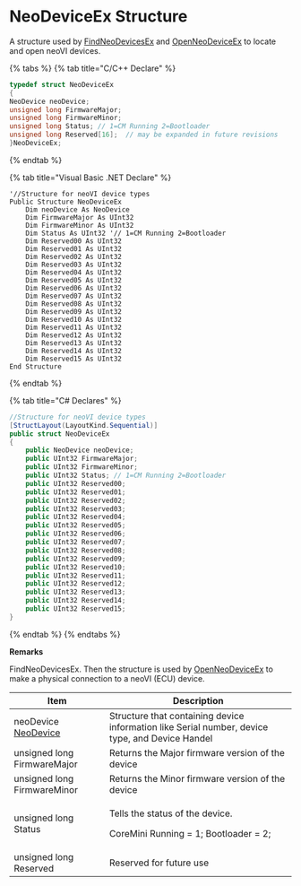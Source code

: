 # NeoDeviceEx Structure

A structure used by [FindNeoDevicesEx](../../deprecated-functions-overview-intrepidcs-api/findneodevices-method-intrepidcs-api.md) and [OpenNeoDeviceEx](../../basic-functions-overview-intrepidcs-api/openneodevice-method-intrepidcs-api.md) to locate and open neoVI devices.

{% tabs %}
{% tab title="C/C++ Declare" %}
```cpp
typedef struct NeoDeviceEx
{
NeoDevice neoDevice;
unsigned long FirmwareMajor;
unsigned long FirmwareMinor;
unsigned long Status; // 1=CM Running 2=Bootloader
unsigned long Reserved[16];  // may be expanded in future revisions
}NeoDeviceEx;
```
{% endtab %}

{% tab title="Visual Basic .NET Declare" %}
```vbnet
'//Structure for neoVI device types
Public Structure NeoDeviceEx
    Dim neoDevice As NeoDevice
    Dim FirmwareMajor As UInt32
    Dim FirmwareMinor As UInt32
    Dim Status As UInt32 '// 1=CM Running 2=Bootloader
    Dim Reserved00 As UInt32
    Dim Reserved01 As UInt32
    Dim Reserved02 As UInt32
    Dim Reserved03 As UInt32
    Dim Reserved04 As UInt32
    Dim Reserved05 As UInt32
    Dim Reserved06 As UInt32
    Dim Reserved07 As UInt32
    Dim Reserved08 As UInt32
    Dim Reserved09 As UInt32
    Dim Reserved10 As UInt32
    Dim Reserved11 As UInt32
    Dim Reserved12 As UInt32
    Dim Reserved13 As UInt32
    Dim Reserved14 As UInt32
    Dim Reserved15 As UInt32
End Structure
```
{% endtab %}

{% tab title="C# Declares" %}
```csharp
//Structure for neoVI device types
[StructLayout(LayoutKind.Sequential)]
public struct NeoDeviceEx
{
    public NeoDevice neoDevice;
    public UInt32 FirmwareMajor;
    public UInt32 FirmwareMinor;
    public UInt32 Status; // 1=CM Running 2=Bootloader
    public UInt32 Reserved00;
    public UInt32 Reserved01;
    public UInt32 Reserved02;
    public UInt32 Reserved03;
    public UInt32 Reserved04;
    public UInt32 Reserved05;
    public UInt32 Reserved06;
    public UInt32 Reserved07;
    public UInt32 Reserved08;
    public UInt32 Reserved09;
    public UInt32 Reserved10;
    public UInt32 Reserved11;
    public UInt32 Reserved12;
    public UInt32 Reserved13;
    public UInt32 Reserved14;
    public UInt32 Reserved15;
}
```
{% endtab %}
{% endtabs %}

**Remarks**

FindNeoDevicesEx. Then the structure is used by [OpenNeoDeviceEx](../../basic-functions-overview-intrepidcs-api/openneodevice-method-intrepidcs-api.md) to make a physical connection to a neoVI (ECU) device.

| Item                                          | Description                                                                                     |
| --------------------------------------------- | ----------------------------------------------------------------------------------------------- |
| neoDevice [NeoDevice](neodevice-structure.md) | Structure that containing device information like Serial number, device type, and Device Handel |
| unsigned long FirmwareMajor                   | Returns the Major firmware version of the device                                                |
| unsigned long FirmwareMinor                   | Returns the Minor firmware version of the device                                                |
| unsigned long Status                          | <p>Tells the status of the device.</p><p>CoreMini Running = 1; Bootloader = 2;</p>              |
| unsigned long Reserved                        | Reserved for future use                                                                         |
